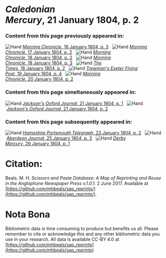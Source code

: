 # *Caledonian Mercury*, 21 January 1804, p. 2  
  
### Content from this page previously appeared in:  
![Hand](http://scissorsandpaste.net/wp-content/uploads/2017/06/smallhandpointer.png) [*Morning Chronicle*, 16 January 1804, p. 3](https://mhbeals.github.io/sap_html/Morning-Chronicle/Morning-Chronicle-16-January-1804-p-3)  
![Hand](http://scissorsandpaste.net/wp-content/uploads/2017/06/smallhandpointer.png) [*Morning Chronicle*, 17 January 1804, p. 2](https://mhbeals.github.io/sap_html/Morning-Chronicle/Morning-Chronicle-17-January-1804-p-2)  
![Hand](http://scissorsandpaste.net/wp-content/uploads/2017/06/smallhandpointer.png) [*Morning Chronicle*, 18 January 1804, p. 2](https://mhbeals.github.io/sap_html/Morning-Chronicle/Morning-Chronicle-18-January-1804-p-2)  
![Hand](http://scissorsandpaste.net/wp-content/uploads/2017/06/smallhandpointer.png) [*Morning Chronicle*, 18 January 1804, p. 3](https://mhbeals.github.io/sap_html/Morning-Chronicle/Morning-Chronicle-18-January-1804-p-3)  
![Hand](http://scissorsandpaste.net/wp-content/uploads/2017/06/smallhandpointer.png) [*The Times*, 18 January 1804, p. 2](https://mhbeals.github.io/sap_html/The-Times/The-Times-18-January-1804-p-2)  
![Hand](http://scissorsandpaste.net/wp-content/uploads/2017/06/smallhandpointer.png) [*Trewman's Exeter Flying Post*, 19 January 1804, p. 4](https://mhbeals.github.io/sap_html/Trewman's-Exeter-Flying-Post/Trewman's-Exeter-Flying-Post-19-January-1804-p-4)  
![Hand](http://scissorsandpaste.net/wp-content/uploads/2017/06/smallhandpointer.png) [*Morning Chronicle*, 20 January 1804, p. 2](https://mhbeals.github.io/sap_html/Morning-Chronicle/Morning-Chronicle-20-January-1804-p-2)  
  
### Content from this page simeltaneously appeared in:  
![Hand](http://scissorsandpaste.net/wp-content/uploads/2017/06/smallhandpointer.png) [*Jackson's Oxford Journal*, 21 January 1804, p. 1](https://mhbeals.github.io/sap_html/Jackson's-Oxford-Journal/Jackson's-Oxford-Journal-21-January-1804-p-1)  
![Hand](http://scissorsandpaste.net/wp-content/uploads/2017/06/smallhandpointer.png) [*Jackson's Oxford Journal*, 21 January 1804, p. 2](https://mhbeals.github.io/sap_html/Jackson's-Oxford-Journal/Jackson's-Oxford-Journal-21-January-1804-p-2)  
  
### Content from this page subsequently appeared in:  
![Hand](http://scissorsandpaste.net/wp-content/uploads/2017/06/smallhandpointer.png) [*Hampshire Portsmouth Telegraph*, 23 January 1804, p. 2](https://mhbeals.github.io/sap_html/Hampshire-Portsmouth-Telegraph/Hampshire-Portsmouth-Telegraph-23-January-1804-p-2)  
![Hand](http://scissorsandpaste.net/wp-content/uploads/2017/06/smallhandpointer.png) [*Aberdeen Journal*, 25 January 1804, p. 3](https://mhbeals.github.io/sap_html/Aberdeen-Journal/Aberdeen-Journal-25-January-1804-p-3)  
![Hand](http://scissorsandpaste.net/wp-content/uploads/2017/06/smallhandpointer.png) [*Derby Mercury*, 26 January 1804, p. 1](https://mhbeals.github.io/sap_html/Derby-Mercury/Derby-Mercury-26-January-1804-p-1)  


# Citation: 

Beals. M. H. *Scissors and Paste Database: A Map of Reprinting and Reuse in the Anglophone Newspaper Press v.1.0.1.* 2 June 2017. Available at [https://github.com/mhbeals/sap_reprints/](https://github.com/mhbeals/sap_reprints/). 

# Nota Bona

Bibliometric data is time consuming to produce but benefits us all. Please remember to cite or acknowledge this and any other bibliometric data you use in your research. All data is available CC-BY 4.0 at [https://github.com/mhbeals/sap_reprints](https://github.com/mhbeals/sap_reprints)